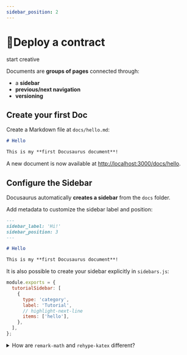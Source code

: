 ```yaml
---
sidebar_position: 2
---
```

# 🎨Deploy a contract

start creative

Documents are **groups of pages** connected through:

- a **sidebar**
- **previous/next navigation**
- **versioning**

## Create your first Doc

Create a Markdown file at `docs/hello.md`:

```md title="docs/hello.md"
# Hello

This is my **first Docusaurus document**!
```

A new document is now available at [http://localhost:3000/docs/hello](http://localhost:3000/docs/hello).

## Configure the Sidebar

Docusaurus automatically **creates a sidebar** from the `docs` folder.

Add metadata to customize the sidebar label and position:

```md title="docs/hello.md" {1-4}
---
sidebar_label: 'Hi!'
sidebar_position: 3
---

# Hello

This is my **first Docusaurus document**!
```

It is also possible to create your sidebar explicitly in `sidebars.js`:

```js title="sidebars.js"
module.exports = {
  tutorialSidebar: [
    {
      type: 'category',
      label: 'Tutorial',
      // highlight-next-line
      items: ['hello'],
    },
  ],
};
```

<details>
  <summary>How are <code>remark-math</code> and <code>rehype-katex</code> different?</summary>

In case you are wondering how Remark and Rehype are different, here is a good example. `remark-math` operates on the Markdown AST, where it sees text like `$...$`, and all it does is transform that to the JSX `<span class="math math-inline">...</span>` without doing too much with the content. This decouples the extraction of math formulae from their rendering, which means you can swap $\KaTeX$ out with other math renderers, like MathJax (with [`rehype-mathjax`](https://github.com/remarkjs/remark-math/tree/main/packages/rehype-mathjax)), just by replacing the Rehype plugin.

Next, the `rehype-katex` operates on the Hypertext AST where everything has been converted to HTML-like tags already. It traverses all the elements with `math` class and uses $\KaTeX$ to parse and render the content to actual HTML.

</details>
